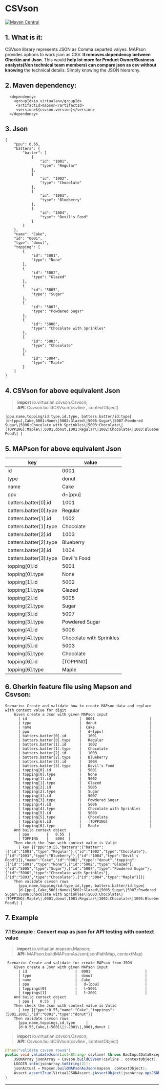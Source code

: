 # CSVson

[![Maven Central](https://img.shields.io/maven-central/v/io.virtualan/mapson.svg?label=Maven%20Central)](https://search.maven.org/search?q=g:%22io.virtualan%22%20AND%20a:%22mapson%22) 

## 1. What is it:
  CSVson library represents JSON as Comma separted valyes. MAPson provides options to work json as CSV.
  **It removes dependency between Gherkin and Json**. This would **help lot more for Product Owner/Business analysts(Non technical team members) can compare json as csv without knowing** the technical details. Simply knowing the JSON hierarchy.
  
## 2. Maven dependency:
  
  ```mvn 
    <dependency>
      <groupId>io.virtualan</groupId>
       <artifactId>mapson</artifactId>
       <version>${csvson.version}</version>
    </dependency>
  ```  

## 3. Json 

```
{
    "ppu": 0.55,
    "batters": {
        "batter": [
            {
                "id": "1001",
                "type": "Regular"
            },
            {
                "id": "1002",
                "type": "Chocolate"
            },
            {
                "id": "1003",
                "type": "Blueberry"
            },
            {
                "id": "1004",
                "type": "Devil's Food"
            }
        ]
    },
    "name": "Cake",
    "id": "0001",
    "type": "donut",
    "topping": [
        {
            "id": "5001",
            "type": "None"
        },
        {
            "id": "5002",
            "type": "Glazed"
        },
        {
            "id": "5005",
            "type": "Sugar"
        },
        {
            "id": "5007",
            "type": "Powdered Sugar"
        },
        {
            "id": "5006",
            "type": "Chocolate with Sprinkles"
        },
        {
            "id": "5003",
            "type": "Chocolate"
        },
        {
            "id": "5004",
            "type": "Maple"
        }
    ]
}
```

## 4. CSVson for above equivalent Json
> **import** io.virtualan.csvson.Csvson;\
>  **API:**  Csvson.buildCSVson(csvline , contextObject)

```
|ppu,name,topping/id:type,id,type, batters.batter/id:type|
|d~[ppu],Cake,5001:None\|5002:Glazed\|5005:Sugar\|5007:Powdered Sugar\|5006:Chocolate with Sprinkles\|5003:Chocolate\|[TOPPING]:Maple\|,0001,donut,1001:Regular\|1002:Chocolate\|1003:Blueberry\|1004:Devil's Food\| |

```

## 5. MAPson for above equivalent Json

| key                       | value                         |
| ------------------------- | ----------------------------- |
| id                        |  0001                         |
| type                      |  donut                        |
| name                      |  Cake                         |
| ppu                       |   d~[ppu]                     |
| batters.batter[0].id      |   1001                        |
| batters.batter[0].type    |   Regular                     |
| batters.batter[1].id      |   1002                        |
| batters.batter[1].type    |   Chocolate                   |
| batters.batter[2].id      |   1003                        |
| batters.batter[2].type    |   Blueberry                   |
| batters.batter[3].id      |   1004                        |
| batters.batter[3].type    |   Devil's Food                |
| topping[0].id             |   5001                        |
| topping[0].type           |   None                        |
| topping[1].id             |   5002                        |
| topping[1].type           |   Glazed                      |
| topping[2].id             |   5005                        |
| topping[2].type           |   Sugar                       |
| topping[3].id             |   5007                        |
| topping[3].type           |   Powdered Sugar              |
| topping[4].id             |   5006                        |
| topping[4].type           |   Chocolate with Sprinkles    |
| topping[5].id             |   5003                        |
| topping[5].type           |   Chocolate                   |
| topping[6].id             |   [TOPPING]                   |
| topping[6].type           |   Maple                       |


## 6. Gherkin feature file using Mapson and Csvson:

```gherkin
Scenario: Create and validate how to create MAPson data and replace with context value for digit
    Given create a Json with given MAPson input
      | id                        |  0001                         |
      | type                      |  donut                        |
      | name                      |  Cake                         |
      | ppu                       |   d~[ppu]                     |
      | batters.batter[0].id      |   1001                        |
      | batters.batter[0].type    |   Regular                     |
      | batters.batter[1].id      |   1002                        |
      | batters.batter[1].type    |   Chocolate                   |
      | batters.batter[2].id      |   1003                        |
      | batters.batter[2].type    |   Blueberry                   |
      | batters.batter[3].id      |   1004                        |
      | batters.batter[3].type    |   Devil's Food                |
      | topping[0].id             |   5001                        |
      | topping[0].type           |   None                        |
      | topping[1].id             |   5002                        |
      | topping[1].type           |   Glazed                      |
      | topping[2].id             |   5005                        |
      | topping[2].type           |   Sugar                       |
      | topping[3].id             |   5007                        |
      | topping[3].type           |   Powdered Sugar              |
      | topping[4].id             |   5006                        |
      | topping[4].type           |   Chocolate with Sprinkles    |
      | topping[5].id             |   5003                        |
      | topping[5].type           |   Chocolate                   |
      | topping[6].id             |   [TOPPING]                   |
      | topping[6].type           |   Maple                       |
    And build context object
      | ppu        |   0.55  |
      | TOPPING    |   5004  |
    Then check the Json with context value is Valid
      | key |{"ppu":0.55,"batters":{"batter":[{"id":"1001","type":"Regular"},{"id":"1002","type":"Chocolate"},{"id":"1003","type":"Blueberry"},{"id":"1004","type":"Devil's Food"}]},"name":"Cake","id":"0001","type":"donut","topping":[{"id":"5001","type":"None"},{"id":"5002","type":"Glazed"},{"id":"5005","type":"Sugar"},{"id":"5007","type":"Powdered Sugar"},{"id":"5006","type":"Chocolate with Sprinkles"},{"id":"5003","type":"Chocolate"},{"id":"5004","type":"Maple"}]}|
    Then validate csvson rows
      |ppu,name,topping/id:type,id,type, batters.batter/id:type|
      |d~[ppu],Cake,5001:None\|5002:Glazed\|5005:Sugar\|5007:Powdered Sugar\|5006:Chocolate with Sprinkles\|5003:Chocolate\|[TOPPING]:Maple\|,0001,donut,1001:Regular\|1002:Chocolate\|1003:Blueberry\|1004:Devil's Food\| |
```
## 7. Example

### 7.1 Example : Convert map as json for API testing with context value
> **import** io.virtualan.mapson.Mapson; \
> **API:** MAPson.buildMAPsonAsJson(jsonPathMap, contextMap)
```gherkin
 Scenario: Create and validate for create MAPson from JSON
    Given create a Json with given MAPson input
      | id                      |  0001                         |
      | type                    |  donut                        |
      | name                    |  Cake                         |
      | ppu                     |   d~[ppu]                     |
      | toppings[0]             |   l~5001                      |
      | toppings[1]             |   l~2001                      |
    And build context object
      | ppu |   0.55  |
    Then check the Json with context value is Valid
      | key |{"ppu":0.55,"name":"Cake","toppings":[5001,2001],"id":"0001","type":"donut"}|
    Then validate csvson rows
      |ppu,name,toppings,id,type     |
      |d~0.55,Cake,i~5001\|i~2001\|,0001,donut |
```
> **import** io.virtualan.csvson.Csvson;\
>  **API:**  Csvson.buildCSVson(csvline , contextObject)
```Java
@Then("validate csvson rows$")
public void validateJson(List<String> csvline) throws BadInputDataException {
    JSONArray jsonArray = Csvson.buildCSVson(csvline , contextObject);
    LOGGER.info(jsonArray.toString(2));
    jsonActual = Mapson.buildMAPsonAsJson(mapson, contextObject);
    Assert.assertTrue(VirtualJSONAssert.jAssertObject(jsonArray.optJSONObject(0), new JSONObject(jsonActual), JSONCompareMode.STRICT));
}
```

----